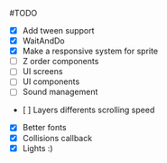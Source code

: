 #TODO
- [x] Add tween support
- [x] WaitAndDo
- [x] Make a responsive system for sprite
- [ ] Z order components
- [ ] UI screens
- [ ] UI components
- [ ] Sound management
- [ ] Layers differents scrolling speed
- [x] Better fonts
- [x] Collisions callback
- [x] Lights :)